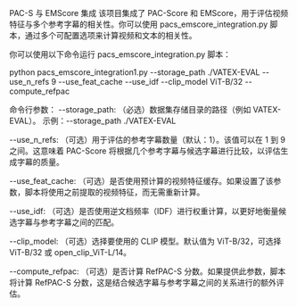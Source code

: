PAC-S 与 EMScore 集成
该项目集成了 PAC-Score 和 EMScore，用于评估视频特征与多个参考字幕的相关性。你可以使用 pacs_emscore_integration.py 脚本，通过多个可配置选项来计算视频和文本的相关性。



你可以使用以下命令运行 pacs_emscore_integration.py 脚本：

python pacs_emscore_integration1.py --storage_path ./VATEX-EVAL --use_n_refs 9 --use_feat_cache --use_idf --clip_model ViT-B/32 --compute_refpac

命令行参数：
--storage_path: （必选）数据集存储目录的路径（例如 VATEX-EVAL）。 示例：--storage_path ./VATEX-EVAL

--use_n_refs: （可选）用于评估的参考字幕数量（默认：1）。该值可以在 1 到 9 之间。这意味着 PAC-Score 将根据几个参考字幕与候选字幕进行比较，以评估生成字幕的质量。

--use_feat_cache: （可选）是否使用预计算的视频特征缓存。如果设置了该参数，脚本将使用之前提取的视频特征，而无需重新计算。

--use_idf: （可选）是否使用逆文档频率（IDF）进行权重计算，以更好地衡量候选字幕与参考字幕之间的匹配。

--clip_model: （可选）选择要使用的 CLIP 模型。默认值为 ViT-B/32，可选择 ViT-B/32 或 open_clip_ViT-L/14。

--compute_refpac: （可选）是否计算 RefPAC-S 分数。如果提供此参数，脚本将计算 RefPAC-S 分数，这是结合候选字幕与参考字幕之间的关系进行的额外评估。
